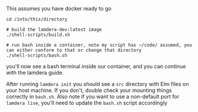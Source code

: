 This assumes you have docker ready to go

```
cd /into/this/directory

# build the lamdera-dev:latest image
./shell-scripts/build.sh

# run bash inside a container, note my script has ~/code/ assumed, you can either conform to that or change that directory
./shell-scripts/bash.sh
```

you'll now see a bash terminal inside our container, and you can continue with the lamdera guide.

After running `lamdera init` you should see a `src` directory with Elm files on your host machine. If you don't, double check your mounting things
correctly in `bash.sh`. Also note if you want to use a non-default port for `lamdera live`, you'll need to update the `bash.sh` script accordingly
